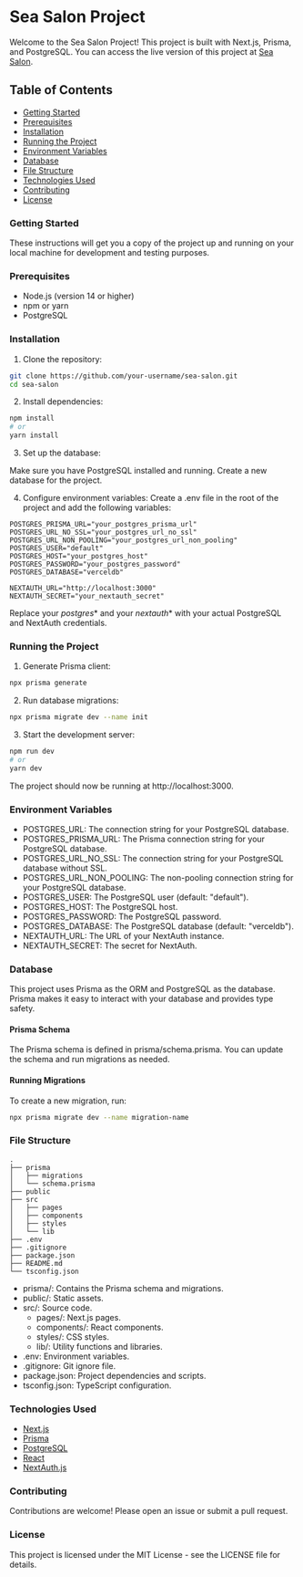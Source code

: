 # Sea Salon Project

Welcome to the Sea Salon Project! This project is built with Next.js, Prisma, and PostgreSQL. You can access the live version of this project at [Sea Salon](https://sea-salon-nine.vercel.app/).

## Table of Contents

- [Getting Started](#getting-started)
- [Prerequisites](#prerequisites)
- [Installation](#installation)
- [Running the Project](#running-the-project)
- [Environment Variables](#environment-variables)
- [Database](#database)
- [File Structure](#file-structure)
- [Technologies Used](#technologies-used)
- [Contributing](#contributing)
- [License](#license)

### Getting Started

These instructions will get you a copy of the project up and running on your local machine for development and testing purposes.

### Prerequisites

- Node.js (version 14 or higher)
- npm or yarn
- PostgreSQL

### Installation

1. Clone the repository:

```bash
git clone https://github.com/your-username/sea-salon.git
cd sea-salon
```
2. Install dependencies:
```bash
npm install
# or
yarn install
```
3. Set up the database:

Make sure you have PostgreSQL installed and running. Create a new database for the project.

4. Configure environment variables:
Create a .env file in the root of the project and add the following variables:

```POSTGRES_URL="your_postgres_url"
POSTGRES_PRISMA_URL="your_postgres_prisma_url"
POSTGRES_URL_NO_SSL="your_postgres_url_no_ssl"
POSTGRES_URL_NON_POOLING="your_postgres_url_non_pooling"
POSTGRES_USER="default"
POSTGRES_HOST="your_postgres_host"
POSTGRES_PASSWORD="your_postgres_password"
POSTGRES_DATABASE="verceldb"

NEXTAUTH_URL="http://localhost:3000"
NEXTAUTH_SECRET="your_nextauth_secret"
```
Replace your _postgres_* and your _nextauth_* with your actual PostgreSQL and NextAuth credentials.

### Running the Project
1. Generate Prisma client:
```bash
npx prisma generate
```

2. Run database migrations:
```bash
npx prisma migrate dev --name init
```

3. Start the development server:
```bash
npm run dev
# or
yarn dev
```
The project should now be running at http://localhost:3000.

### Environment Variables
- POSTGRES_URL: The connection string for your PostgreSQL database.
- POSTGRES_PRISMA_URL: The Prisma connection string for your PostgreSQL database.
- POSTGRES_URL_NO_SSL: The connection string for your PostgreSQL database without SSL.
- POSTGRES_URL_NON_POOLING: The non-pooling connection string for your PostgreSQL database.
- POSTGRES_USER: The PostgreSQL user (default: "default").
- POSTGRES_HOST: The PostgreSQL host.
- POSTGRES_PASSWORD: The PostgreSQL password.
- POSTGRES_DATABASE: The PostgreSQL database (default: "verceldb").
- NEXTAUTH_URL: The URL of your NextAuth instance.
- NEXTAUTH_SECRET: The secret for NextAuth.

### Database
This project uses Prisma as the ORM and PostgreSQL as the database. Prisma makes it easy to interact with your database and provides type safety.

#### Prisma Schema
The Prisma schema is defined in prisma/schema.prisma. You can update the schema and run migrations as needed.

#### Running Migrations
To create a new migration, run:

```bash
npx prisma migrate dev --name migration-name
```

### File Structure
```
.
├── prisma
│   ├── migrations
│   └── schema.prisma
├── public
├── src
│   ├── pages
│   ├── components
│   ├── styles
│   └── lib
├── .env
├── .gitignore
├── package.json
├── README.md
└── tsconfig.json
```
- prisma/: Contains the Prisma schema and migrations.
- public/: Static assets.
- src/: Source code.
    - pages/: Next.js pages.
    - components/: React components.
    - styles/: CSS styles.
    - lib/: Utility functions and libraries.
- .env: Environment variables.
- .gitignore: Git ignore file.
- package.json: Project dependencies and scripts.
- tsconfig.json: TypeScript configuration.
### Technologies Used
- [Next.js](https://nextjs.org/)
- [Prisma](https://www.prisma.io/)
- [PostgreSQL](https://www.prisma.io/)
- [React](https://reactjs.org/)
- [NextAuth.js](https://next-auth.js.org/)
### Contributing
Contributions are welcome! Please open an issue or submit a pull request.

### License
This project is licensed under the MIT License - see the LICENSE file for details.